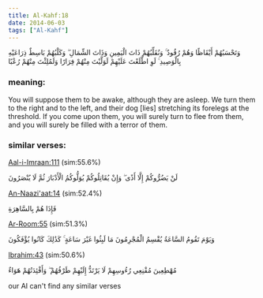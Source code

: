 ```yaml
---
title: Al-Kahf:18
date: 2014-06-03
tags: ["Al-Kahf"]
---
```

وَتَحْسَبُهُمْ أَيْقَاظًا وَهُمْ رُقُودٌ ۚ وَنُقَلِّبُهُمْ ذَاتَ الْيَمِينِ وَذَاتَ الشِّمَالِ ۖ وَكَلْبُهُمْ بَاسِطٌ ذِرَاعَيْهِ بِالْوَصِيدِ ۚ لَوِ اطَّلَعْتَ عَلَيْهِمْ لَوَلَّيْتَ مِنْهُمْ فِرَارًا وَلَمُلِئْتَ مِنْهُمْ رُعْبًا
### meaning: 
You will suppose them to be awake, although they are asleep. We turn them to the right and to the left, and their dog [lies] stretching its forelegs at the threshold. If you come upon them, you will surely turn to flee from them, and you will surely be filled with a terror of them.
### similar verses: 

[Aal-i-Imraan:111](/3/111) (sim:55.6%)

لَنْ يَضُرُّوكُمْ إِلَّا أَذًى ۖ وَإِنْ يُقَاتِلُوكُمْ يُوَلُّوكُمُ الْأَدْبَارَ ثُمَّ لَا يُنْصَرُونَ

[An-Naazi'aat:14](/79/14) (sim:52.4%)

فَإِذَا هُمْ بِالسَّاهِرَةِ

[Ar-Room:55](/30/55) (sim:51.3%)

وَيَوْمَ تَقُومُ السَّاعَةُ يُقْسِمُ الْمُجْرِمُونَ مَا لَبِثُوا غَيْرَ سَاعَةٍ ۚ كَذَٰلِكَ كَانُوا يُؤْفَكُونَ

[Ibrahim:43](/14/43) (sim:50.6%)

مُهْطِعِينَ مُقْنِعِي رُءُوسِهِمْ لَا يَرْتَدُّ إِلَيْهِمْ طَرْفُهُمْ ۖ وَأَفْئِدَتُهُمْ هَوَاءٌ

our AI can't find any similar verses

